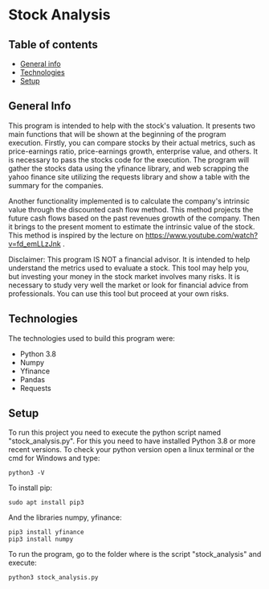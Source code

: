 # Stock Analysis

## Table of contents
* [General info](#general-info)
* [Technologies](#technologies)
* [Setup](#setup)

## General Info
This program is intended to help with the stock's valuation. It presents two main functions that will be shown at the beginning of the program execution. Firstly, you can compare stocks by their actual metrics, such as price-earnings ratio, price-earnings growth, enterprise value, and others. It is necessary to pass the stocks code for the execution. The program will gather the stocks data using the yfinance library, and web scrapping the yahoo finance site utilizing the requests library and show a table with the summary for the companies.

Another functionality implemented is to calculate the company's intrinsic value through the discounted cash flow method. This method projects the future cash flows based on the past revenues growth of the company. Then it brings to the present moment to estimate the intrinsic value of the stock. This method is inspired by the lecture on https://www.youtube.com/watch?v=fd_emLLzJnk .

Disclaimer: This program IS NOT a financial advisor. It is intended to help understand the metrics used to evaluate a stock. This tool may help you, but investing your money in the stock market involves many risks.  It is necessary to study very well the market or look for financial advice from professionals. You can use this tool but proceed at your own risks.

 ## Technologies
 The technologies used to build this program were:
 * Python 3.8
 * Numpy
 * Yfinance
 * Pandas
 * Requests
 
 ## Setup
 To run this project you need to execute the python script named "stock_analysis.py". For this you need to have installed Python 3.8 or more recent versions. To check your python version open a linux terminal or the cmd for Windows and type:
 ```
 python3 -V
 ```
 To install pip:
 ```
 sudo apt install pip3
```
 And the libraries numpy, yfinance:
 ```
 pip3 install yfinance
 pip3 install numpy
 ```
 To run the program, go to the folder where is the script "stock_analysis" and execute:
 ```
 python3 stock_analysis.py
 ```
